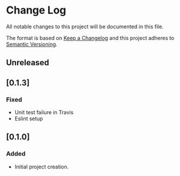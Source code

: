 # Change Log

All notable changes to this project will be documented in this file.

The format is based on [Keep a Changelog](http://keepachangelog.com/)
and this project adheres to [Semantic Versioning](http://semver.org/).

## Unreleased

## [0.1.3]

### Fixed

- Unit test failure in Travis
- Eslint setup

## [0.1.0]

### Added

- Initial project creation.

